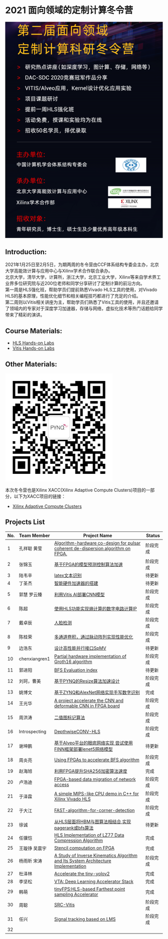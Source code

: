 # 2021 面向领域的定制计算冬令营

![image](image/WinterCAMP2021-1.PNG)

## Introduction:
2021年1月25日至2月5日，为期两周的冬令营由CCF体系结构专委会主办，北京大学高能效计算与应用中心与Xilinx学术合作联合承办。  
北京大学，清华大学，计算所，浙江大学，北京工业大学，Xilinx等来自学术界工业界多位研究院与近200位老师和同学分享研讨了定制计算的前沿方向。  
第一周是HLS强化班，帮助学员们提前熟悉Vivado HLS工具的使用，对Vivado HLS的基本原理，性能优化细节和相关编程技巧都进行了充足的介绍。  
第二周则以Vitis相关讲座为主，帮助学员们熟悉了Vitis工具的使用，并且还邀请了领域内的专家对于深度学习加速器，存储与网络，虚拟化技术等热门话题给同学带来了精彩的演讲。

## Course Materials:
* [HLS Hands-on Labs](https://github.com/xupgit/High-Level-Synthesis-Flow-on-Zynq-using-Vivado-HLS)
* [Vitis Hands-on Labs](https://xilinx.github.io/xup_compute_acceleration/)

## Other Materials:
![image](image/qrcode_Pynq_small.jpg)

本次冬令营也是Xilinx XACC(Xilinx Adaptive Compute Clusters)项目的一部分，以下为XACC项目的链接：
*  [Xilinx Adaptive Compute Clusters](https://xilinx.github.io/xacc/)


## Projects List

No. | Team Member | Project Name | Status
-|-|-|-
1| 孔祥聪 黄莹| [Algorithm-hardware co-design for pulsar coherent de-dispersion algorithm on FPGA.](https://github.com/kongxiangcong/Pulsar-FPGA)| 阶段完成
2| 张锦玉 | [基于FPGA的模型预测控制算法加速](https://github.com/zhang-jinyu/IIoT-SPYN/tree/2021_CN_WinterCamp)| 阶段完成
3| 陆韦辛| [latex文本识别]( https://github.com/aceansgar/latex_recognition/blob/main/readme.md) | 待更新
4| 丁圣杰| [智能硬件加速器的搭建](https://github.com/AI-Unicorn-D/Design-of-accelerator-based-on-zcu104/blob/main/README.md)| 待更新
5| 郭慧 罗云臻| [利用Vitis AI部署CNN模型](https://github.com/CSU-GH/XilinxWinterCampProject)| 阶段完成
6| 陈超 | [使用HLS功能实现熵计算的数字电路计算IP](https://github.com/AllenChenChao/20210208HLS_for_entropy)| 阶段完成
7| 戴卓辰 | [人脸检测](https://github.com/XS30/Face-detection-in-PYNQ) | 阶段完成
8| 陈桂荣 | [多通道卷积，通过脉动阵列实现性能优化](https://github.com/minicarbon/winter_camp_project) | 阶段完成
9| 边浩东 | [设计高性能并行接口SpMV](https://github.com/nulidangxueshen/2021_Xilinx_FPGA_SpMV/blob/main/README.md) | 待更新
10| chenxiangren1 | [Partial hardware implementation of Groth16 algorithm](https://github.com/chenxiangren1/Groth16) | 阶段完成
11| 郭进阳 | [BFS Evaluation index](https://github.com/Jinyang-Guo/HBM-BFS) | 待更新
12| 刘珂，曹美|[基于PYNQ的Resize算法加速设计](https://github.com/onWayforever/Xilinx_winterCamp/blob/master/readMe.md)| 阶段完成
13| 姚博文 |[基于ZYNQ和AlexNet网络实现手写数字识别](https://github.com/yobuwen/hello-one) | 完成
14| 王光华 | [A project accelerate the CNN and deformable CNN in FPGA board](https://github.com/meicale/Acc_DeCNN_on_FPGA) | 阶段完成
15| 周洪涛 |[二值图标记算法](https://github.com/ZhouHunt/Two-Scan-Labeling-implemented-on-FPGA) | 阶段完成
16| Introspecting| [DepthwiseCONV-HLS](https://github.com/Introspecting/DepthwiseCONV-HLS) | 阶段完成
17| 谢坤鹏 | [基于Alveo平台的眼底网络实现 尝试使用FINN框架部署lenet5网络模型](https://github.com/xiekunpeng/Xilinx_Wintercamp) | 待更新
18| 周炎亮 | [Using FPGAs to accelerate BFS algorithm](https://github.com/triode-zyl/BFS-on-FPGA) | 阶段完成
19| 赵海旭| [利用FPGA提升SHA256加密算法速度](https://github.com/zhaohaixu/SHA256-FPGA-HLS) | 完成
20| 卢浩迪 | [FPGA-based data migration of network access](https://github.com/Lhoddy/fpga_demo) | 阶段完成
21| 于泽霖 | [A simple MIPS-like CPU demo in C++ for Xilinx Vivado HLS](https://github.com/junglehust/Vivado_HLS-Demo/blob/main/README.md) | 阶段完成
22| 于大江 | [FAST-algorithm-for-corner-detection](https://github.com/djgq2020/FAST-algorithm-for-corner-detection/blob/main/README.md) | 阶段完成
23| 徐诚 | [从HLS层面将HBM与图算法相结合,实现pagerank或bfs算法](https://github.com/jerryxucheng/vitis) | 待更新
24| 任骥恺 | [HLS Implementation of LZ77 Data Compression Algorithm](https://github.com/bjrjk/HLS-LZ77) | 完成
25| 王璇铮 吴震宇 | [Stencil computation on FPGA](https://github.com/KevinLikesDringCoffe/Stencil-computation-on-FPGA) | 完成
26| 杨雨昕 宋涛 | [A Study of Inverse Kinematics Algorithm and Its System Architecture Implementation](https://github.com/CICS-ICT/ik-acceleration) | 阶段完成
27| 杜泽林 | [Accelerate the tiny-yolov2](https://github.com/duzelin/Convor.git) | 完成
28| 李坚松 | [VTA: Deep Learning Accelerator Stack](https://gitee.com/json-lee/fpga-getting-started ) | 完成
29| 韩萌 | [tinyFPS:HLS-based Farthest point sampling Accelerator](https://github.com/hanm2019/tinyFPS) | 完成
30| 周聪 | [SRC-Vitis](https://github.com/sazczmh/SRC-Vitis) | 阶段完成
31| 任兴 | [Signal tracking based on LMS](https://github.com/rx978871284/Signal-tracking-based-on-LMS.git) | 阶段完成
32| 
